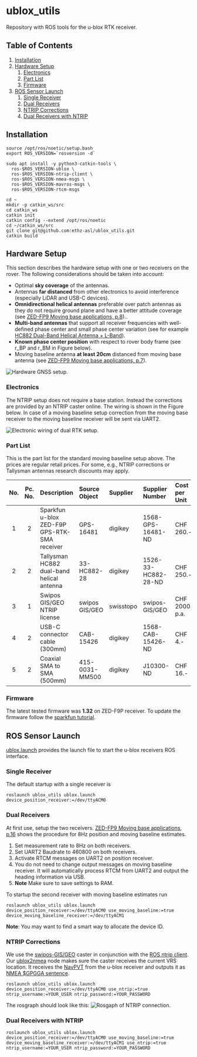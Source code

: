 # ublox_utils
Repository with ROS tools for the u-blox RTK receiver.

## Table of Contents
1. [Installation](#installation)
2. [Hardware Setup](#hardware-setup)  
     1. [Electronics](#electronics)
     2. [Part List](#part-list)
     3. [Firmware](#firmware)
4. [ROS Sensor Launch](#ros-sensor-launch)  
     1. [Single Receiver](#single-receiver)
     2. [Dual Receivers](#dual-receivers)
     3. [NTRIP Corrections](#ntrip-corrections)
     4. [Dual Receivers with NTRIP](#dual-receivers-with-ntrip)

## Installation
```
source /opt/ros/noetic/setup.bash
export ROS_VERSION=`rosversion -d`

sudo apt install -y python3-catkin-tools \
  ros-$ROS_VERSION-ublox \
  ros-$ROS_VERSION-ntrip-client \
  ros-$ROS_VERSION-nmea-msgs \
  ros-$ROS_VERSION-mavros-msgs \
  ros-$ROS_VERSION-rtcm-msgs
  
cd ~
mkdir -p catkin_ws/src
cd catkin_ws
catkin init
catkin config --extend /opt/ros/noetic
cd ~/catkin_ws/src
git clone git@github.com:ethz-asl/ublox_utils.git
catkin build
```

## Hardware Setup
This section describes the hardware setup with one or two receivers on the rover.
The following considerations should be taken into account:
- Optimal **sky coverage** of the antennas.
- Antennas **far distanced** from other electronics to avoid interference (especially LiDAR and USB-C devices).
- **Omnidirectional helical antennas** preferable over patch antennas as they do not require ground plane and have a better attitude coverage (see [ZED-FP9 Moving base applications, p.8](https://content.u-blox.com/sites/default/files/ZED-F9P-MovingBase_AppNote_%28UBX-19009093%29.pdf)).. 
- **Multi-band antennas** that support all receiver frequencies with well-defined phase center and small phase center variation (see for example [HC882 Dual-Band Helical Antenna + L-Band](https://www.tallysman.com/app/uploads/2018/03/Tallysman%C2%AE-HC882-Datasheet_March-2022.pdf)). 
- **Known phase center position** with respect to rover body frame (see r_BP and r_BM in Figure below).
- Moving baseline antenna **at least 20cm** distanced from moving base antenna (see [ZED-FP9 Moving base applications, p.7](https://content.u-blox.com/sites/default/files/ZED-F9P-MovingBase_AppNote_%28UBX-19009093%29.pdf)).

![Hardware GNSS setup.](https://user-images.githubusercontent.com/11293852/169337168-dd9f23a8-5c68-41e9-bf57-185111bd45fb.png)

### Electronics
The NTRIP setup does not require a base station.
Instead the corrections are provided by an NTRIP caster online.
The wiring is shown in the Figure below.
In case of a moving baseline setup correction from the moving base receiver to the moving baseline receiver will be sent via UART2.

![Electronic wiring of dual RTK setup.](https://user-images.githubusercontent.com/11293852/169337161-7a531299-0cdd-4294-901e-e4295f50c316.png)

### Part List
This is the part list for the standard moving baseline setup above.
The prices are regular retail prices.
For some, e.g., NTRIP corrections or Tallysman antennas research discounts may apply.

| No. | Pc. No. | Description                                  | Source Object   | Supplier  | Supplier Number     | Cost per Unit   | Cost Total      | 
|:---:|:-------:|:---------------------------------------------|:----------------|:----------|:--------------------|:----------------|:----------------|
|  1  |    2    | Sparkfun u-blox ZED-F9P GPS-RTK-SMA receiver | GPS-16481       | digikey   | 1568-GPS-16481-ND   | CHF 260.-       | CHF 520.-       |
|  2  |    2    | Tallysman HC882 dual-band helical antenna    | 33-HC882-28     | digikey   | 1526-33-HC882-28-ND | CHF 250.-       | CHF 500.-       |
|  3  |    1    | Swipos GIS/GEO NTRIP license                 | swipos GIS/GEO  | swisstopo | swipos-GIS/GEO      | CHF 2000.- p.a. | CHF 2000.- p.a. |
|  4  |    2    | USB-C connector cable (300mm)                | CAB-15426       | digikey   | 1568-CAB-15426-ND   | CHF 4.-         | CHF 8.-         |
|  5  |    2    | Coaxial SMA to SMA (500mm)                   | 415-0031-MM500  | digikey   | J10300-ND           | CHF 16.-        | CHF 32.-        |

### Firmware
The latest tested firmware was **1.32** on ZED-F9P receiver. 
To update the firmware follow the [sparkfun tutorial](https://learn.sparkfun.com/tutorials/how-to-upgrade-firmware-of-a-u-blox-gnss-receiver).

## ROS Sensor Launch
[ublox.launch](./launch/ublox.launch) provides the launch file to start the u-blox receivers ROS interface.

### Single Receiver
The default startup with a single receiver is
```
roslaunch ublox_utils ublox.launch device_position_receiver:=/dev/ttyACM0
```

### Dual Receivers
At first use, setup the two receivers.
[ZED-FP9 Moving base applications, p.16](https://content.u-blox.com/sites/default/files/ZED-F9P-MovingBase_AppNote_%28UBX-19009093%29.pdf) shows the procedure for 8Hz position and moving baseline estimates.
1. Set measurement rate to 8Hz on both receivers.
2. Set UART2 Baudrate to 460800 on both receivers.
3. Activate RTCM messages on UART2 on position receiver.
4. You do not need to change output messages on moving baseline receiver. It will automatically process RTCM from UART2 and output the heading information via USB.
5. **Note** Make sure to save settings to RAM.

To startup the second receiver with moving baseline estimates run
```
roslaunch ublox_utils ublox.launch device_position_receiver:=/dev/ttyACM0 use_moving_baseline:=true device_moving_baseline_receiver:=/dev/ttyACM1
```
**Note**: You may want to find a smart way to allocate the device ID.

### NTRIP Corrections
We use the [swipos-GIS/GEO](https://www.swisstopo.admin.ch/de/geodata/geoservices/swipos/swipos-dienste/swipos-gisgeo.html) caster in conjunction with the [ROS ntrip client](http://wiki.ros.org/ntrip_client).
Our [ublox2nmea](src/ublox2nmea.cc) node makes sure the caster receives the current VRS location.
It receives the [NavPVT](http://docs.ros.org/en/noetic/api/ublox_msgs/html/msg/NavPVT.html) from the u-blox receiver and outputs it as [NMEA $GPGGA sentence](http://docs.ros.org/en/api/nmea_msgs/html/msg/Sentence.html).
```
roslaunch ublox_utils ublox.launch device_position_receiver:=/dev/ttyACM0 use_ntrip:=true ntrip_username:=YOUR_USER ntrip_password:=YOUR_PASSWORD
```

The rosgraph should look like this:
![Rosgaph of NTRIP connection.](https://user-images.githubusercontent.com/11293852/169337693-09c338d6-1e9d-416b-b12d-9ae0bfa735db.png)

### Dual Receivers with NTRIP
```
roslaunch ublox_utils ublox.launch device_position_receiver:=/dev/ttyACM0 use_moving_baseline:=true device_moving_baseline_receiver:=/dev/ttyACM1 use_ntrip:=true ntrip_username:=YOUR_USER ntrip_password:=YOUR_PASSWORD
```
